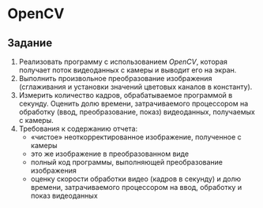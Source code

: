 # OpenCV

## Задание

1. Реализовать программу с использованием *OpenCV*, которая получает поток видеоданных с камеры и выводит его на экран.
2. Выполнить произвольное преобразование изображения (сглаживания и установки значений цветовых каналов в константу).
3. Измерить количество кадров, обрабатываемое программой в секунду. Оценить долю времени, затрачиваемого процессором на обработку (ввод, преобразование, показ) видеоданных, получаемых с камеры.
4. Требования к содержанию отчета:
   - «чистое» неоткорректированное изображение, полученное с камеры
   - это же изображение в преобразованном виде
   - полный код программы, выполняющей преобразование изображения
   - оценку скорости обработки видео (кадров в секунду) и долю времени, затрачиваемого 
процессором на ввод, обработку и показ видеоданных
